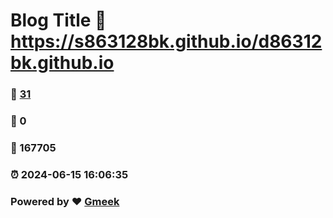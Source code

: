# Blog Title :link: https://s863128bk.github.io/d86312bk.github.io 
### :page_facing_up: [31](https://s863128bk.github.io/d86312bk.github.io/tag.html) 
### :speech_balloon: 0 
### :hibiscus: 167705 
### :alarm_clock: 2024-06-15 16:06:35 
### Powered by :heart: [Gmeek](https://github.com/Meekdai/Gmeek)
